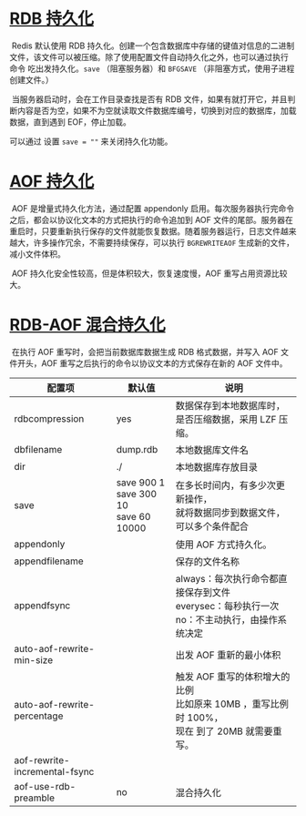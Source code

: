 <h1 id="rdb"><a href="#rdb">RDB 持久化</a></h1>


​    Redis 默认使用 RDB 持久化。创建一个包含数据库中存储的键值对信息的二进制文件，该文件可以被压缩。除了使用配置文件自动持久化之外，也可以通过执行 命令 吃出发持久化。`save` （阻塞服务器）和 `BFGSAVE` （非阻塞方式，使用子进程创建文件。）

​    当服务器启动时，会在工作目录查找是否有 RDB 文件，如果有就打开它，并且判断内容是否为空，如果不为空就读取文件数据库编号，切换到对应的数据库，加载数据，直到遇到 EOF，停止加载。

可以通过 设置 ` save = "" ` 来关闭持久化功能。


<h1 id="aof"><a href="#aof">AOF 持久化</a></h1>

​    AOF 是增量式持久化方法，通过配置 appendonly 启用。每次服务器执行完命令之后，都会以协议化文本的方式把执行的命令追加到 AOF 文件的尾部。服务器在重启时，只要重新执行保存的文件就能恢复数据。随着服务器运行，日志文件越来越大，许多操作冗余，不需要持续保存，可以执行 `BGREWRITEAOF` 生成新的文件，减小文件体积。

​    AOF 持久化安全性较高，但是体积较大，恢复速度慢，AOF 重写占用资源比较大。


<h1 id="rdb-aof"><a href="#rdb-aof">RDB-AOF 混合持久化</a></h1>

​    在执行 AOF 重写时，会把当前数据库数据生成 RDB 格式数据，并写入 AOF 文件开头，AOF 重写之后执行的命令以协议文本的方式保存在新的 AOF 文件中。


| 配置项                        | 默认值                                         | 说明                                                         |
| ----------------------------- | ---------------------------------------------- | ------------------------------------------------------------ |
| rdbcompression                | yes                                            | 数据保存到本地数据库时，是否压缩数据，采用 LZF 压缩。        |
| dbfilename                    | dump.rdb                                       | 本地数据库文件名                                             |
| dir                           | ./                                             | 本地数据库存放目录                                           |
| save                          | save 900 1<br />save 300 10<br />save 60 10000 | 在多长时间内，有多少次更新操作，<br />就将数据同步到数据文件，可以多个条件配合 |
| appendonly                    |                                                | 使用 AOF 方式持久化。                                        |
| appendfilename                |                                                | 保存的文件名称                                               |
| appendfsync                   |                                                | always：每次执行命令都直接保存到文件<br />everysec：每秒执行一次<br />no：不主动执行，由操作系统决定 |
| auto-aof-rewrite-min-size     |                                                | 出发 AOF 重新的最小体积                                      |
| auto-aof-rewrite-percentage   |                                                | 触发 AOF 重写的体积增大的比例<br />比如原来 10MB ，重写比例时 100%，<br />现在 到了 20MB 就需要重写。 |
| aof-rewrite-incremental-fsync |                                                |                                                              |
| aof-use-rdb-preamble          | no                                             | 混合持久化                                                   |

